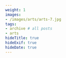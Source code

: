 ```yaml
---
weight: 1
images:
- /images/arts/arts-7.jpg
tags:
- archive # all posts
- arts
hideTitle: true
hideExif: true
hideDate: true
---
```


